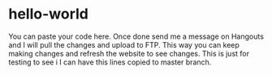 # hello-world
You can paste your code here. Once done send me a message on Hangouts and I will pull the changes and upload to FTP. This way you can keep making changes and refresh the website to see changes.
This is just for testing to see i I can have this lines copied to master branch.
